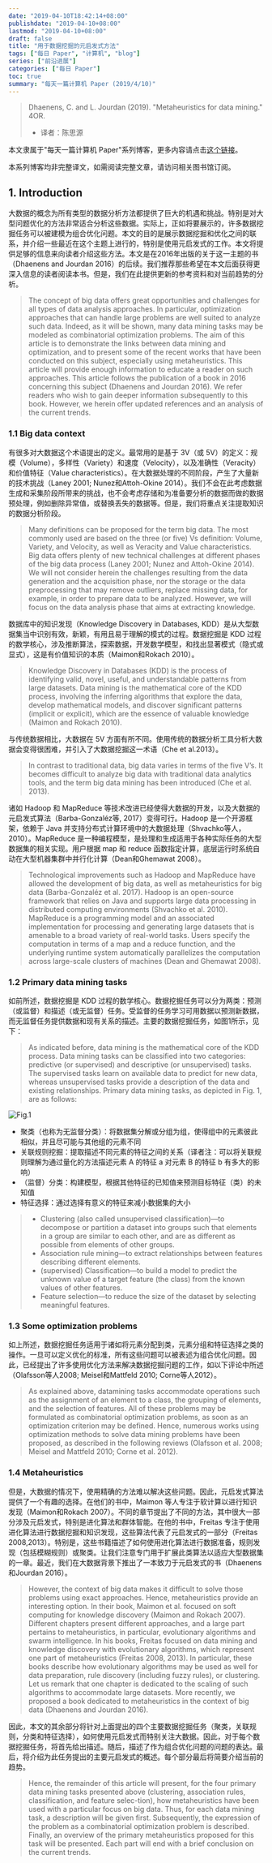 ```yaml
---
date: "2019-04-10T18:42:14+08:00"
publishdate: "2019-04-10+08:00"
lastmod: "2019-04-10+08:00"
draft: false
title: "用于数据挖掘的元启发式方法"
tags: ["每日 Paper", "计算机", "blog"]
series: ["前沿进展"]
categories: ["每日 Paper"]
toc: true
summary: "每天一篇计算机 Paper (2019/4/10)"
---
```


> Dhaenens, C. and L. Jourdan (2019). "Metaheuristics for data mining." 4OR.
>
>- 译者：陈思源

本文隶属于"每天一篇计算机 Paper"系列博客，更多内容请点击[这个链接](https://seuite.github.io/categories/%E6%AF%8F%E6%97%A5-paper/)。

本系列博客均非完整译文，如需阅读完整文章，请访问相关图书馆订阅。

## 1. Introduction

大数据的概念为所有类型的数据分析方法都提供了巨大的机遇和挑战。特别是对大型问题优化的方法非常适合分析这些数据。实际上，正如将要展示的，许多数据挖掘任务可以被建模为组合优化问题。本文的目的是展示数据挖掘和优化之间的联系，并介绍一些最近在这个主题上进行的，特别是使用元启发式的工作。本文将提供足够的信息来向读者介绍这些方法。本文是在2016年出版的关于这一主题的书（Dhaenens and Jourdan 2016）的后续。我们推荐那些希望在本文后面获得更深入信息的读者阅读本书。但是，我们在此提供更新的参考资料和对当前趋势的分析。

>The concept of big data offers great opportunities and challenges for all types of data analysis approaches. In particular, optimization approaches that can handle large problems are well suited to analyze such data. Indeed, as it will be shown, many data mining tasks may be modeled as combinatorial optimization problems. The aim of this article is to demonstrate the links between data mining and optimization, and to present some of the recent works that have been conducted on this subject, especially using metaheuristics. This article will provide enough information to educate a reader on such approaches. This article follows the publication of a book in 2016 concerning this subject (Dhaenens and Jourdan 2016). We refer readers who wish to gain deeper information subsequently to this book. However, we herein offer updated references and an analysis of the current trends.

### 1.1 Big data context

有很多对大数据这个术语提出的定义。最常用的是基于 3V（或 5V）的定义：规模（Volume），多样性（Variety）和速度（Velocity），以及准确性（Veracity）和价值特征（Value characteristics）。在大数据处理的不同阶段，产生了大量新的技术挑战（Laney 2001; Nunez和Attoh-Okine 2014）。我们不会在此考虑数据生成和采集阶段所带来的挑战，也不会考虑存储和为准备要分析的数据而做的数据预处理，例如删除异常值，或替换丢失的数据等。但是，我们将重点关注提取知识的数据分析阶段。

>Many definitions can be proposed for the term big data. The most commonly used are based on the three (or five) Vs definition: Volume, Variety, and Velocity, as well as Veracity and Value characteristics. Big data offers plenty of new technical challenges at different phases of the big data process (Laney 2001; Nunez and Attoh-Okine 2014). We will not consider herein the challenges resulting from the data generation and the acquisition phase, nor the storage or the data preprocessing that may remove outliers, replace missing data, for example, in order to prepare data to be analyzed. However, we will focus on the data analysis phase that aims at extracting knowledge. 

数据库中的知识发现（Knowledge Discovery in Databases, KDD）是从大型数据集当中识别有效，新颖，有用且易于理解的模式的过程。数据挖掘是 KDD 过程的数学核心，涉及推断算法，探索数据，开发数学模型，和找出显著模式（隐式或显式），这是有价值知识的本质（Maimon和Rokach 2010）。

>Knowledge Discovery in Databases (KDD) is the process of identifying valid, novel, useful, and understandable patterns from large datasets. Data mining is the mathematical core of the KDD process, involving the inferring algorithms that explore the data, develop mathematical models, and discover significant patterns (implicit or explicit), which are the essence of valuable knowledge (Maimon and Rokach 2010).

与传统数据相比，大数据在 5V 方面有所不同。使用传统的数据分析工具分析大数据会变得很困难，并引入了大数据挖掘这一术语（Che et al.2013）。

>In contrast to traditional data, big data varies in terms of the five V’s. It becomes difficult to analyze big data with traditional data analytics tools, and the term big data mining has been introduced (Che et al. 2013). 

诸如 Hadoop 和 MapReduce 等技术改进已经使得大数据的开发，以及大数据的元启发式算法（Barba-Gonzaléz等, 2017）变得可行。Hadoop 是一个开源框架，依赖于 Java 并支持分布式计算环境中的大数据处理（Shvachko等人，2010）。MapReduce 是一种编程模型，是处理和生成适用于各种实际任务的大型数据集的相关实现。用户根据 map 和 reduce 函数指定计算，底层运行时系统自动在大型机器集群中并行化计算（Dean和Ghemawat 2008）。

>Technological improvements such as Hadoop and MapReduce have allowed the development of big data, as well as metaheuristics for big data (Barba-Gonzaléz et al. 2017). Hadoop is an open-source framework that relies on Java and supports large data processing in distributed computing environments (Shvachko et al. 2010). MapReduce is a programming model and an associated implementation for processing and generating large datasets that is amenable to a broad variety of real-world tasks. Users specify the computation in terms of a map and a reduce function, and the underlying runtime system automatically parallelizes the computation across large-scale clusters of machines (Dean and Ghemawat 2008).

### 1.2 Primary data mining tasks

如前所述，数据挖掘是 KDD 过程的数学核心。数据挖掘任务可以分为两类：预测（或监督）和描述（或无监督）任务。受监督的任务学习可用数据以预测新数据，而无监督任务提供数据和现有关系的描述。主要的数据挖掘任务，如图1所示，见下：

>As indicated before, data mining is the mathematical core of the KDD process. Data mining tasks can be classified into two categories: predictive (or supervised) and descriptive (or unsupervised) tasks. The supervised tasks learn on available data to predict for new data, whereas unsupervised tasks provide a description of the data and existing relationships. Primary data mining tasks, as depicted in Fig. 1, are as follows: 

![Fig.1](img/everday_paper/metaheuristics_for_data_mining_fig1.jpg)

- 聚类（也称为无监督分类）：将数据集分解或分组为组，使得组中的元素彼此相似，并且尽可能与其他组的元素不同
- 关联规则挖掘：提取描述不同元素的特征之间的关系（译者注：可以将关联规则理解为通过量化的方法描述元素 A 的特征 a 对元素 B 的特征 b 有多大的影响）
- （监督）分类：构建模型，根据其他特征的已知值来预测目标特征（类）的未知值
- 特征选择：通过选择有意义的特征来减小数据集的大小

>- Clustering (also called unsupervised classification)—to decompose or partition a dataset into groups such that elements in a group are similar to each other, and are as different as possible from elements of other groups.
>- Association rule mining—to extract relationships between features describing different elements.
>- (supervised) Classification—to build a model to predict the unknown value of a target feature (the class) from the known values of other features.
>- Feature selection—to reduce the size of the dataset by selecting meaningful features.

### 1.3 Some optimization problems

如上所述，数据挖掘任务适用于诸如将元素分配到类，元素分组和特征选择之类的操作。一旦可以定义优化的标准，所有这些问题可以被表述为组合优化问题。因此，已经提出了许多使用优化方法来解决数据挖掘问题的工作，如以下评论中所述（Olafsson等人2008; Meisel和Mattfeld 2010; Corne等人2012）。

>As explained above, datamining tasks accommodate operations such as the assignment of an element to a class, the grouping of elements, and the selection of features. All of these problems may be formulated as combinatorial optimization problems, as soon as an optimization criterion may be defined. Hence, numerous works using optimization methods to solve data mining problems have been proposed, as described in the following reviews (Olafsson et al. 2008; Meisel and Mattfeld 2010; Corne et al. 2012).

### 1.4 Metaheuristics

但是，大数据的情况下，使用精确的方法难以解决这些问题。因此，元启发式算法提供了一个有趣的选择。在他们的书中，Maimon 等人专注于软计算以进行知识发现（Maimon和Rokach 2007）。不同的章节提出了不同的方法，其中很大一部分涉及元启发式，特别是进化算法和群体智能。在他的书中，Freitas 专注于使用进化算法进行数据挖掘和知识发现，这些算法代表了元启发式的一部分（Freitas 2008,2013）。特别是，这些书籍描述了如何使用进化算法进行数据准备，规则发现（包括模糊规则）或聚类。让我们注意专门用于扩展此类算法以适应大型数据集的一章。最近，我们在大数据背景下推出了一本致力于元启发式的书（Dhaenens和Jourdan 2016）。

>However, the context of big data makes it difficult to solve those problems using exact approaches. Hence, metaheuristics provide an interesting option. In their book, Maimon et al. focused on soft computing for knowledge discovery (Maimon and Rokach 2007). Different chapters present different approaches, and a large part pertains to metaheuristics, in particular, evolutionary algorithms and swarm intelligence. In his books, Freitas focused on data mining and knowledge discovery with evolutionary algorithms, which represent one part of metaheuristics (Freitas 2008, 2013). In particular, these books describe how evolutionary algorithms may be used as well for data preparation, rule discovery (including fuzzy rules), or clustering. Let us remark that one chapter is dedicated to the scaling of such algorithms to accommodate large datasets. More recently, we proposed a book dedicated to metaheuristics in the context of big data (Dhaenens and Jourdan 2016). 

因此，本文的其余部分将针对上面提出的四个主要数据挖掘任务（聚类，关联规则，分类和特征选择），如何使用元启发式而特别关注大数据。因此，对于每个数据挖掘任务，将首先给出描述。随后，描述了作为组合优化问题的问题的表达。最后，将介绍为此任务提出的主要元启发式的概述。每个部分最后将简要介绍当前的趋势。

>Hence, the remainder of this article will present, for the four primary data mining tasks presented above (clustering, association rules, classification, and feature selec-tion), how metaheuristics have been used with a particular focus on big data. Thus, for each data mining task, a description will be given first. Subsequently, the expression of the problem as a combinatorial optimization problem is described. Finally, an overview of the primary metaheuristics proposed for this task will be presented. Each part will end with a brief conclusion on the current trends.